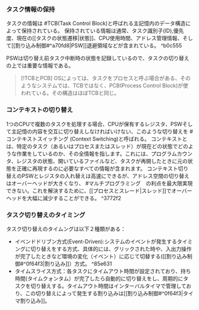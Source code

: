 ### タスク情報の保持
タスクの情報は #TCB(Task Control Block)と呼ばれる主記憶内のデータ構造によって保持されている。
保持されている情報は通常、タスク識別子(ID),優先度、現在の[[タスクの状態遷移|状態]]、CPU使用時間、アドレス管理情報、そして[[割り込み制御#^a70fd8|PSW]]退避領域などが含まれている。 ^b0c555

PSWは切り替え前タスク中断時の状態を記録しているので、タスクの切り替えの上では重要な情報である。

> [!TCBとPCB] 
> OSによっては、タスクをプロセスと呼ぶ場合がある、そのようなシステムでは、TCBではなく、PCB(Process Control Block)が使われている。その構造はほぼTCBと同じ。

### コンテキストの切り替え
1つのCPUで複数のタスクを処理する場合、CPUが保有するレジスタ、PSWそして主記憶の内容を交互に切り替えしなければいけない、このような切り替えを #コンテキストスイッチング (Context Switching)と呼ばれる。
コンテキストとは、特定のタスク（あるいはプロセスまたはスレッド）が現在どの状態でどのような作業をしているのか、その全情報を指します。これには、プログラムカウンタ、レジスタの状態、開いているファイルなど、タスクが再開したときに元の状態を正確に再現するのに必要なすべての情報が含まれます。
コンテキスト切り替えのPSWとレジスタの入れ替えは高速にできるが、アドレス空間の切り替えはオーバーヘッドが大きくなり、 #マルチプログラミング　の利点を最大限実現できない。これを解決するために、[[プロセスとスレード|スレッド]]でオーバーヘッドを大幅に減少することができる。 ^3772f2

### タスク切り替えのタイミング
タスク切り替えのタイムングは以下２種類がある：
- イベンドドリブン方式(Event-Driven):システムのイベントが発生するタイミングに切り替えをする方式、具体的には、グリックされた時や、入出力操作が完了したときなど環境の変化（イベント）に応じて切替する([[割り込み制御#^0f64f3|割り込み]]）方式。 ^85e631
- タイムスライス方式：各タスクにタイムアウト時間が設定されており、持ち時間(タイムクォンタム）が完了したら自動的に切り替えをし、周期的にタスクを切り替えする。タイムアウト時間はインターバルタイマで管理しており、この切り替えによって発生する割り込みは[[割り込み制御#^0f64f3|タイマ割り込み]]。

